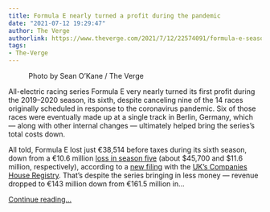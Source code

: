 ```yaml
---
title: Formula E nearly turned a profit during the pandemic
date: "2021-07-12 19:29:47"
author: The Verge
authorlink: https://www.theverge.com/2021/7/12/22574091/formula-e-season-six-financials-pandemic-covid-profit-loss
tags:
- The-Verge
---
```

<figure>
      <img alt="" src="https://cdn.vox-cdn.com/thumbor/u6aRPV6FM3EGEY78P9SKciex2yw=/0x0:2040x1360/1310x873/cdn.vox-cdn.com/uploads/chorus_image/image/69572160/formula_e_7045.0.jpg" />
        <figcaption>Photo by Sean O’Kane / The Verge</figcaption>
    </figure>

  <p id="a7si2l">All-electric racing series Formula E very nearly turned its first profit during the 2019–2020 season, its sixth, despite canceling nine of the 14 races originally scheduled in response to the coronavirus pandemic. Six of those races were eventually made up at a single track in Berlin, Germany, which — along with other internal changes — ultimately helped bring the series’s total costs down.</p>
<p id="kKQD9b">All told, Formula E lost just €38,514 before taxes during its sixth season, down from a €10.6 million <a href="https://www.theverge.com/2020/5/15/21257563/formula-e-loss-revenue-season-five-attendance">loss in season five</a> (about $45,700 and $11.6 million, respectively), according to a <a href="https://cdn.vox-cdn.com/uploads/chorus_asset/file/22712991/formula_e_operations_limited_season_six.pdf">new filing</a> with the <a href="https://find-and-update.company-information.service.gov.uk/company/08412477/filing-history">UK’s Companies House Registry</a>. That’s despite the series bringing in less money — revenue dropped to €143 million down from €161.5 million in...</p>
  <p>
    <a href="https://www.theverge.com/2021/7/12/22574091/formula-e-season-six-financials-pandemic-covid-profit-loss">Continue reading&hellip;</a>
  </p>